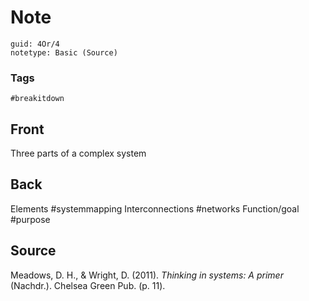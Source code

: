 # Note
```
guid: 4Or/4
notetype: Basic (Source)
```

### Tags
```
#breakitdown
```

## Front
Three parts of a complex system

## Back
Elements #systemmapping
Interconnections #networks
Function/goal #purpose

## Source

<div>Meadows, D. H., & Wright, D. (2011). <i>Thinking in systems: A primer</i> (Nachdr.). Chelsea Green Pub. (p. 11). </div>

